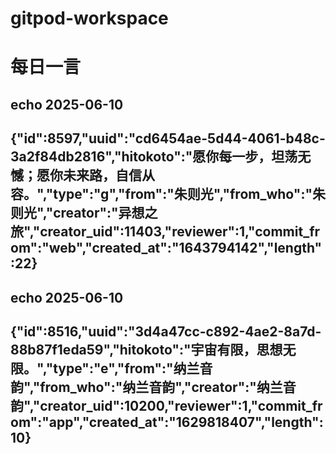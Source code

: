 # gitpod-workspace
# 每日一言
## echo 2025-06-10
{"id":8597,"uuid":"cd6454ae-5d44-4061-b48c-3a2f84db2816","hitokoto":"愿你每一步，坦荡无憾；愿你未来路，自信从容。","type":"g","from":"朱则光","from_who":"朱则光","creator":"异想之旅","creator_uid":11403,"reviewer":1,"commit_from":"web","created_at":"1643794142","length":22}
---
## echo 2025-06-10
{"id":8516,"uuid":"3d4a47cc-c892-4ae2-8a7d-88b87f1eda59","hitokoto":"宇宙有限，思想无限。","type":"e","from":"纳兰音韵","from_who":"纳兰音韵","creator":"纳兰音韵","creator_uid":10200,"reviewer":1,"commit_from":"app","created_at":"1629818407","length":10}
---
